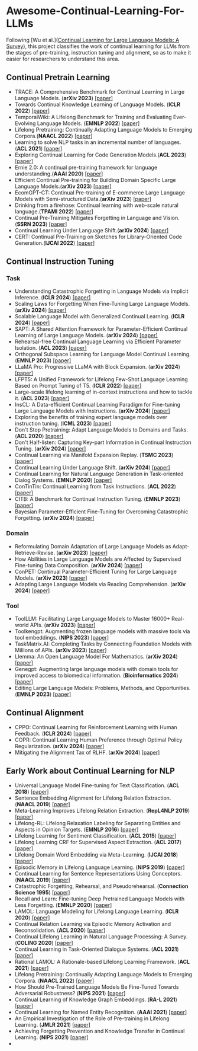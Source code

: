 # Awesome-Continual-Learning-For-LLMs
Following [Wu et al.]([Continual Learning for Large Language Models: A Survey](http://arxiv.org/abs/2402.01364)), this project classifies the work of continual learning for LLMs from the stages of pre-training, instruction tuning and alignment, so as to make it easier for researchers to understand this area.

## Continual Pretrain Learning
- TRACE: A Comprehensive Benchmark for Continual Learning in Large Language Models. (**arXiv 2023**) [[paper]](http://arxiv.org/abs/2310.06762)
- Towards Continual Knowledge Learning of Language Models. (**ICLR 2022**) [[paper]](http://arxiv.org/abs/2110.03215)
- TemporalWiki: A Lifelong Benchmark for Training and Evaluating Ever-Evolving Language Models. (**EMNLP 2022**) [[paper]](http://arxiv.org/abs/2204.14211)
- Lifelong Pretraining: Continually Adapting Language Models to Emerging Corpora.(**NAACL 2022**) [[paper]](http://arxiv.org/abs/2110.08534)
- Learning to solve NLP tasks in an incremental number of languages.(**ACL 2021**) [[paper]](https://aclanthology.org/2021.acl-short.106/)
- Exploring Continual Learning for Code Generation Models.(**ACL 2023**) [[paper]](http://arxiv.org/abs/2307.02435)
- Ernie 2.0: A continual pre-training framework for language understanding.(**AAAI 2020**) [[paper]](https://ojs.aaai.org/index.php/AAAI/article/view/6428)
- Efficient Continual Pre-training for Building Domain Specific Large Language Models.(**arXiv 2023**) [[paper]](http://arxiv.org/abs/2311.08545)
- EcomGPT-CT: Continual Pre-training of E-commerce Large Language Models with Semi-structured Data.(**arXiv 2023**) [[paper]](http://arxiv.org/abs/2312.15696)
- Drinking from a firehose: Continual learning with web-scale natural language.(**TPAMI 2022**) [[paper]](https://ieeexplore.ieee.org/abstract/document/9933017/)
- Continual Pre-Training Mitigates Forgetting in Language and Vision.(**SSRN 2023**) [[paper]](https://www.ssrn.com/abstract=4495233)
- Continual Learning Under Language Shift.(**arXiv 2024**) [[paper]](http://arxiv.org/abs/2311.01200)
- CERT: Continual Pre-Training on Sketches for Library-Oriented Code Generation.(**IJCAI 2022**) [[paper]](http://arxiv.org/abs/2206.06888)
## Continual Instruction Tuning
### Task
- Understanding Catastrophic Forgetting in Language Models via Implicit Inference. (**ICLR 2024**) [[paper]](https://openreview.net/forum?id=VrHiF2hsrm)
- Scaling Laws for Forgetting When Fine-Tuning Large Language Models. (**arXiv 2024**) [[paper]](http://arxiv.org/abs/2401.05605)
- Scalable Language Model with Generalized Continual Learning. (**ICLR 2024**) [[paper]](https://openreview.net/forum?id=mz8owj4DXu)
- SAPT: A Shared Attention Framework for Parameter-Efficient Continual Learning of Large Language Models. (**arXiv 2024**) [[paper]](http://arxiv.org/abs/2401.08295)
- Rehearsal-free Continual Language Learning via Efficient Parameter Isolation. (**ACL 2023**) [[paper]](https://aclanthology.org/2023.acl-long.612)
- Orthogonal Subspace Learning for Language Model Continual Learning. (**EMNLP 2023**) [[paper]](http://arxiv.org/abs/2310.14152)
- LLaMA Pro: Progressive LLaMA with Block Expansion. (**arXiv 2024**) [[paper]](http://arxiv.org/abs/2401.02415)
- LFPT5: A Unified Framework for Lifelong Few-Shot Language Learning Based on Prompt Tuning of T5. (**ICLR 2022**) [[paper]](https://openreview.net/pdf?id=HCRVf71PMF)
- Large-scale lifelong learning of in-context instructions and how to tackle it. (**ACL 2023**) [[paper]](https://aclanthology.org/2023.acl-long.703/)
- InsCL: A Data-efficient Continual Learning Paradigm for Fine-tuning Large Language Models with Instructions. (**arXiv 2024**) [[paper]](http://arxiv.org/abs/2403.11435)
- Exploring the benefits of training expert language models over instruction tuning. (**ICML 2023**) [[paper]](https://proceedings.mlr.press/v202/jang23a.html)
- Don't Stop Pretraining: Adapt Language Models to Domains and Tasks. (**ACL 2020**) [[paper]](http://arxiv.org/abs/2004.10964)
- Don't Half-listen: Capturing Key-part Information in Continual Instruction Tuning. (**arXiv 2024**) [[paper]](http://arxiv.org/abs/2403.10056)
- Continual Learning via Manifold Expansion Replay. (**TSMC 2023**) [[paper]](https://ieeexplore.ieee.org/document/10393967/)
- Continual Learning Under Language Shift. (**arXiv 2024**) [[paper]](http://arxiv.org/abs/2311.01200)
- Continual Learning for Natural Language Generation in Task-oriented Dialog Systems. (**EMNLP 2020**) [[paper]](https://www.aclweb.org/anthology/2020.findings-emnlp.310)
- ConTinTin: Continual Learning from Task Instructions. (**ACL 2022**) [[paper]](https://aclanthology.org/2022.acl-long.218/)
- CITB: A Benchmark for Continual Instruction Tuning. (**EMNLP 2023**) [[paper]](https://aclanthology.org/2023.findings-emnlp.633/)
- Bayesian Parameter-Efficient Fine-Tuning for Overcoming Catastrophic Forgetting. (**arXiv 2024**) [[paper]](http://arxiv.org/abs/2402.12220)
### Domain
- Reformulating Domain Adaptation of Large Language Models as Adapt-Retrieve-Revise. (**arXiv 2023**) [[paper]](http://arxiv.org/abs/2310.03328)
- How Abilities in Large Language Models are Affected by Supervised Fine-tuning Data Composition. (**arXiv 2024**) [[paper]](http://arxiv.org/abs/2310.05492)
- ConPET: Continual Parameter-Efficient Tuning for Large Language Models. (**arXiv 2023**) [[paper]](http://arxiv.org/abs/2309.14763)
- Adapting Large Language Models via Reading Comprehension. (**arXiv 2024**) [[paper]](http://arxiv.org/abs/2309.09530)
### Tool
- ToolLLM: Facilitating Large Language Models to Master 16000+ Real-world APIs. (**arXiv 2023**) [[paper]](http://arxiv.org/abs/2307.16789)
- Toolkengpt: Augmenting frozen language models with massive tools via tool embeddings. (**NIPS 2023**) [[paper]](https://proceedings.neurips.cc/paper_files/paper/2023/hash/8fd1a81c882cd45f64958da6284f4a3f-Abstract-Conference.html)
- TaskMatrix.AI: Completing Tasks by Connecting Foundation Models with Millions of APIs. (**arXiv 2023**) [[paper]](http://arxiv.org/abs/2303.16434)
- Llemma: An Open Language Model For Mathematics. (**arXiv 2024**) [[paper]](http://arxiv.org/abs/2310.10631)
- Genegpt: Augmenting large language models with domain tools for improved access to biomedical information. (**Bioinformatics 2024**) [[paper]](https://doi.org/10.1093/bioinformatics/btae075)
- Editing Large Language Models: Problems, Methods, and Opportunities. (**EMNLP 2023**) [[paper]](http://arxiv.org/abs/2305.13172)
## Continual Alignment
- CPPO: Continual Learning for Reinforcement Learning with Human Feedback. (**ICLR 2024**) [[paper]](https://openreview.net/pdf?id=86zAUE80pP)
- COPR: Continual Learning Human Preference through Optimal Policy Regularization. (**arXiv 2024**) [[paper]](http://arxiv.org/abs/2310.15694)
- Mitigating the Alignment Tax of RLHF. (**arXiv 2024**) [[paper]](https://arxiv.org/abs/2309.06256)

## Early Work about Continual Learning for NLP
- Universal Language Model Fine-tuning for Text Classification. (**ACL 2018**) [[paper]](https://aclanthology.org/P18-1031)
- Sentence Embedding Alignment for Lifelong Relation Extraction. (**NAACL 2019**) [[paper]](http://arxiv.org/abs/1903.02588)
- Meta-Learning Improves Lifelong Relation Extraction. (**RepL4NLP 2019**) [[paper]](https://aclanthology.org/W19-4326)
- Lifelong-RL: Lifelong Relaxation Labeling for Separating Entities and Aspects in Opinion Targets. (**EMNLP 2016**) [[paper]](https://aclanthology.org/D16-1022)
- Lifelong Learning for Sentiment Classification. (**ACL 2015**) [[paper]](https://aclanthology.org/D16-1022)
- Lifelong Learning CRF for Supervised Aspect Extraction. (**ACL 2017**) [[paper]](https://aclanthology.org/P17-2023)
- Lifelong Domain Word Embedding via Meta-Learning. (**IJCAI 2018**) [[paper]](http://arxiv.org/abs/1805.09991)
- Episodic Memory in Lifelong Language Learning. (**NIPS 2019**) [[paper]](http://arxiv.org/abs/1906.01076)
- Continual Learning for Sentence Representations Using Conceptors. (**NAACL 2019**) [[paper]](http://arxiv.org/abs/1904.09187)
- Catastrophic Forgetting, Rehearsal, and Pseudorehearsal. (**Connection Science 1995**) [[paper]](https://web.archive.org/web/20200222081438id_/http://www.cs.otago.ac.nz/staffpriv/anthony/publications/pdfs/Robins95.pdf)
- Recall and Learn: Fine-tuning Deep Pretrained Language Models with Less Forgetting. (**EMNLP 2020**) [[paper]](https://aclanthology.org/2020.emnlp-main.634)
- LAMOL: Language Modeling for Lifelong Language Learning. (**ICLR 2020**) [[paper]](https://openreview.net/pdf?id=Skgxcn4YDS)
- Continual Relation Learning via Episodic Memory Activation and Reconsolidation. (**ACL 2020**) [[paper]](https://aclanthology.org/2020.acl-main.573)
- Continual Lifelong Learning in Natural Language Processing: A Survey. (**COLING 2020**) [[paper]](http://arxiv.org/abs/2012.09823)
- Continual Learning in Task-Oriented Dialogue Systems. (**ACL 2021**) [[paper]](https://arxiv.org/abs/2012.15504v1)
- Rational LAMOL: A Rationale-based Lifelong Learning Framework. (**ACL 2021**) [[paper]](https://aclanthology.org/2021.acl-long.229)
- Lifelong Pretraining: Continually Adapting Language Models to Emerging Corpora. (**NAACL 2022**) [[paper]](http://arxiv.org/abs/2110.08534)
- How Should Pre-Trained Language Models Be Fine-Tuned Towards Adversarial Robustness? (**NIPS 2021**) [[paper]](https://proceedings.neurips.cc/paper/2021/hash/22b1f2e0983160db6f7bb9f62f4dbb39-Abstract.html)
- Continual Learning of Knowledge Graph Embeddings. (**RA-L 2021**) [[paper]](http://arxiv.org/abs/2101.05850)
- Continual Learning for Named Entity Recognition. (**AAAI 2021**) [[paper]](https://ojs.aaai.org/index.php/AAAI/article/view/17600)
- An Empirical Investigation of the Role of Pre-training in Lifelong Learning. (**JMLR 2021**) [[paper]](http://arxiv.org/abs/2112.09153)
- Achieving Forgetting Prevention and Knowledge Transfer in Continual Learning. (**NIPS 2021**) [[paper]](https://openreview.net/pdf?id=RJ7XFI15Q8f)
- 
